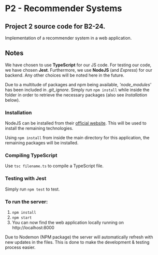 # P2 - Recommender Systems

## Project 2 source code for B2-24.
Implementation of a recommender system in a web application.

## Notes
We have chosen to use **TypeScript** for our JS code.
For testing our code, we have chosen **Jest**.
Furthermore, we use **NodeJS** (and *Express*) for our backend.
Any other choices will be noted here in the future.

Due to a multitude of packages and npm being available, *'node_modules'* has been included in *.git_ignore*.
Simply run ```npm install``` while inside the folder in order to retrieve the necessary packages (also see *Installation* below).

### Installation
NodeJS can be installed from their [official website](https://nodejs.org/en/download/). This will be used to install the remaining technologies.

Using ```npm install``` from inside the main directory for this application, the remaining packages will be installed.

### Compiling TypeScript
Use ```tsc filename.ts``` to compile a TypeScript file.

### Testing with Jest
Simply run ```npm test``` to test.

### To run the server:
1. ```npm install```
2. ```npm start```
3. You can now find the web application locally running on http://localhost:8000

Due to Nodemon (NPM package) the server will automatically refresh with new updates in the files.
This is done to make the development & testing process easier.